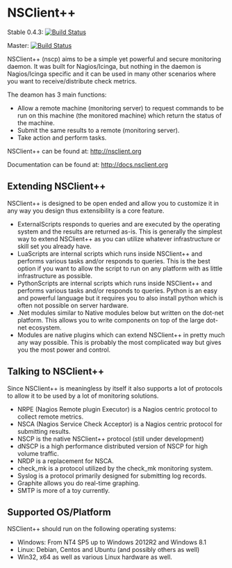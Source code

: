 NSClient++
==========
Stable 0.4.3: [![Build Status](https://travis-ci.org/mickem/nscp.png?branch=0.4.3)](https://travis-ci.org/mickem/nscp)

Master: [![Build Status](https://travis-ci.org/mickem/nscp.png?branch=master)](https://travis-ci.org/mickem/nscp)


NSClient++ (nscp) aims to be a simple yet powerful and secure monitoring daemon. 
It was built for Nagios/Icinga, but nothing in the daemon is Nagios/Icinga specific and it can be used in many other scenarios where you want to receive/distribute check metrics.

The deamon has 3 main functions:

* Allow a remote machine (monitoring server) to request commands to be run on this machine (the monitored machine) which return the status of the machine.
* Submit the same results to a remote (monitoring server).
* Take action and perform tasks.

NSClient++ can be found at: http://nsclient.org

Documentation can be found at: http://docs.nsclient.org

Extending NSClient++
--------------------

NSClient++ is designed to be open ended and allow you to customize it in any way you design thus extensibility is a core feature.

 * ExternalScripts responds to queries and are executed by the operating system and the results are returned as-is.
   This is generally the simplest way to extend NSClient++ as you can utilize whatever infrastructure or skill set you already have.
 * LuaScripts are internal scripts which runs inside NSClient++ and performs various tasks and/or responds to queries.
   This is the best option if you want to allow the script to run on any platform with as little infrastructure as possible.
 * PythonScripts are internal scripts which runs inside NSClient++ and performs various tasks and/or responds to queries.
   Python is an easy and powerful language but it requires you to also install python which is often not possible on server hardware.
 * .Net modules similar to Native modules below but written on the dot-net platform.
   This allows you to write components on top of the large dot-net ecosystem.
 * Modules are native plugins which can extend NSClient++ in pretty much any way possible.
   This is probably the most complicated way but gives you the most power and control.

Talking to NSClient++
---------------------

Since NSClient++ is meaningless by itself it also supports a lot of protocols to allow it to be used by a lot of monitoring solutions.

 * NRPE (Nagios Remote plugin Executor) is a Nagios centric protocol to collect remote metrics.
 * NSCA (Nagios Service Check Acceptor) is a Nagios centric protocol for submitting results.
 * NSCP is the native NSClient++ protocol (still under development)
 * dNSCP is a high performance distributed version of NSCP for high volume traffic.
 * NRDP is a replacement for NSCA.
 * check_mk is a protocol utilized by the check_mk monitoring system.
 * Syslog is a protocol primarily designed for submitting log records.
 * Graphite allows you do real-time graphing.
 * SMTP is more of a toy currently.

Supported OS/Platform
---------------------

NSClient++ should run on the following operating systems:
 * Windows: From NT4 SP5 up to Windows 2012R2 and Windows 8.1
 * Linux: Debian, Centos and Ubuntu (and possibly others as well)
 * Win32, x64 as well as various Linux hardware as well.
